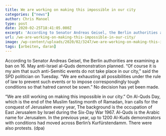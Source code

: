 ```yaml
---
title: We are working on making this impossible in our city
categories: ["news"]
author: Chris Manoel
type: post
date: 2020-02-25T18:41:05.000Z
excerpt: 'According to Senator Andreas Geisel, the Berlin authorities are examining a ban on 16.'
url: /we-are-working-on-making-this-impossible-in-our-city/
image: /wp-content/uploads/2020/02/3247/we-are-working-on-making-this-impossible-in-our-city.jpg
tags: [arbeiten, daran]
---
```


According to Senator Andreas Geisel, the Berlin authorities are examining a ban on 16. May anti-Israel al-Quds demonstration planned. “Of course it is my aim that such anti-Semitic events do not take place in our city,” said the SPD politician on Tuesday. “We are exhausting all possibilities under the rule of law to prevent such events or to impose correspondingly tough conditions so that hatred cannot be sown.” No decision has yet been made.

“We are still working on making this impossible in our city.” On Al-Quds Day, which is the end of the Muslim fasting month of Ramadan, Iran calls for the conquest of Jerusalem every year, The background is the occupation of East Jerusalem by Israel during the Six-Day War 1967. Al-Quds is the Arabic name for Jerusalem. In the previous year, up to 1200 Al-Kuds demonstrators with conditions had moved across Berlin’s Kurfürstendamm. There were also protests.  (dpa)
